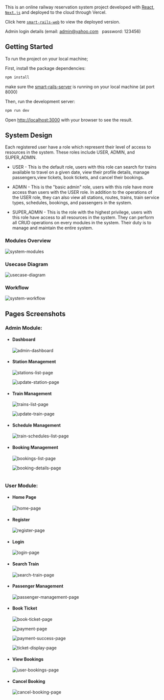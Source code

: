 This is an online railway reservation system project developed with [React](https://reactjs.org/), [`Next.js`](https://nextjs.org/) and deployed to the cloud through Vercel.

Click here [`smart-rails-web`](https://smart-rails-web.vercel.app/) to view the deployed version.

Admin login details
(email: admin@yahoo.com &nbsp; password: 123456)

## Getting Started

To run the project on your local machine;

First, install the package dependencies:

```bash
npm install
```

make sure the [smart-rails-server](https://github.com/Koscee/smartRails-server) is running on your local machine (at port 8000)

Then, run the development server:

```bash
npm run dev
```

Open [http://localhost:3000](http://localhost:3000) with your browser to see the result.

## System Design

Each registered user have a role which represent their level of access to resources in the system. These roles include USER, ADMIN, and SUPER_ADMIN.

- USER - This is the default role, users with this role can search for trains available to travel on a given date, view their profile details, manage passengers,view tickets, book tickets, and cancel their bookings.

- ADMIN - This is the "basic admin" role, users with this role have more access than users with the USER role. In addition to the operations of the USER role, they can also view all stations, routes, trains, train service types, schedules, bookings, and passengers in the system.

- SUPER_ADMIN - This is the role with the highest privilege, users with this role have access to all resources in the system. They can perform all CRUD operations on every modules in the system. Their duty is to manage and maintain the entire system.

### Modules Overview

![system-modules](https://t24434348.p.clickup-attachments.com/t24434348/d6ab9377-ec27-457e-a9ca-45ac18a67813/smartRails-modules-overview.png?view=open)

### Usecase Diagram

![usecase-diagram](https://t24434348.p.clickup-attachments.com/t24434348/01dd101f-79b8-43a6-8215-d197fe6290ef/usecase%20diagram.png?view=open)

### Workflow

![system-workflow](https://t24434348.p.clickup-attachments.com/t24434348/35918fdc-ce26-47fc-9c30-eb0d1e827ef7/smartRails-system-workflow.png?view=open)

## Pages Screenshots

### Admin Module:

- #### Dashboard
  ![admin-dashboard](https://t24434348.p.clickup-attachments.com/t24434348/5fb9eacc-74b3-4fb8-b3f0-c715c7677044/image.png?view=open)
- #### Station Management

  ![stations-list-page](https://t24434348.p.clickup-attachments.com/t24434348/83fc96de-7d2e-4965-aa18-b8ef06484ec6/image.png?view=open)

  ![update-station-page](https://t24434348.p.clickup-attachments.com/t24434348/d1c7b9ba-f586-4468-b9ec-cb139a503e9f/image.png?view=open)

- #### Train Management

  ![trains-list-page](https://t24434348.p.clickup-attachments.com/t24434348/3c99c67e-d6ae-49fa-996c-08ad745b4f8d/image.png?view=open)

  ![update-train-page](https://t24434348.p.clickup-attachments.com/t24434348/981ab690-98f8-4cab-a196-95cb90d75aa9/image.png?view=open)

- #### Schedule Management

  ![train-schedules-list-page](https://t24434348.p.clickup-attachments.com/t24434348/85759515-2101-481d-85aa-3bf0c6fb0192/schedules-list.jpeg?view=open)

- #### Booking Management

  ![bookings-list-page](https://t24434348.p.clickup-attachments.com/t24434348/f820a64b-28bb-47d1-905e-2890da60cd6e/image.png?view=open)

  ![booking-details-page](https://t24434348.p.clickup-attachments.com/t24434348/44794f54-2296-4ad2-9729-ab99f6b6b5a7/image.png?view=open)

#

### User Module:

- #### Home Page
  ![home-page](https://t24434348.p.clickup-attachments.com/t24434348/7258b492-a50e-486e-ad14-9d516dbeb490/image.png?view=open)
- #### Register
  ![register-page](https://t24434348.p.clickup-attachments.com/t24434348/8f3446e1-f17b-44a4-a56b-d7591b8b9218/image.png?view=open)
- #### Login
  ![login-page](https://t24434348.p.clickup-attachments.com/t24434348/9c3bb237-ac38-448b-85d9-fdfbf4862381/image.png?view=open)
- #### Search Train
  ![search-train-page](https://t24434348.p.clickup-attachments.com/t24434348/7b16a9d8-2b22-472f-ac06-d46591dee03e/image.png?view=open)
- #### Passenger Management
  ![passenger-management-page](https://t24434348.p.clickup-attachments.com/t24434348/0f6567c6-9f6e-4bb0-89ad-bda65998bb80/image.png?view=open)
- #### Book Ticket

  ![book-ticket-page](https://t24434348.p.clickup-attachments.com/t24434348/c5688e59-99c5-41de-a7bf-37b79a14c13c/image.png?view=open)

  ![payment-page](https://t24434348.p.clickup-attachments.com/t24434348/b5079680-6acf-4b79-9388-0d62c10d8a99/image.png?view=open)

  ![payment-success-page](https://t24434348.p.clickup-attachments.com/t24434348/426c568f-7635-4f6e-8ad0-b3665b90e1c7/image.png?view=open)

  ![ticket-display-page](https://t24434348.p.clickup-attachments.com/t24434348/0ae8da25-5574-416e-9818-6dec9932d077/image.png?view=open)

- #### View Bookings
  ![user-bookings-page](https://t24434348.p.clickup-attachments.com/t24434348/321f7bf5-6dac-4d93-ac50-180cddbf1fae/image.png?view=open)
- #### Cancel Booking
  ![cancel-booking-page](https://t24434348.p.clickup-attachments.com/t24434348/1043de64-0516-4d77-ad64-512151e072c2/image.png?view=open)
